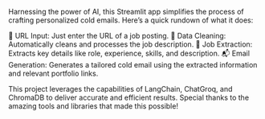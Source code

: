 Harnessing the power of AI, this Streamlit app simplifies the process of crafting personalized cold emails. Here’s a quick rundown of what it does:

🔗 URL Input: Just enter the URL of a job posting. 🧹 Data Cleaning: Automatically cleans and processes the job description. 📝 Job Extraction: Extracts key details like role, experience, skills, and description. 📬 Email Generation: Generates a tailored cold email using the extracted information and relevant portfolio links.

This project leverages the capabilities of LangChain, ChatGroq, and ChromaDB to deliver accurate and efficient results. Special thanks to the amazing tools and libraries that made this possible!
